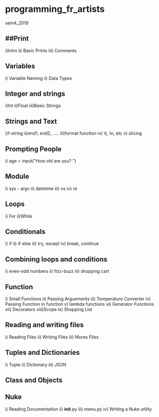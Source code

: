 # programming_fr_artists
sem4_2019


##Print
-----
i)Intro
ii) Basic Prints
iii) Comments

Variables
---------
i)   Variable Naming
ii)  Data Types


Integer and strings
-------------------
i)Int
ii)Float
iii)Basic Strings



Strings and Text
----------------
i)f-string
ii)end1, end2, .....
iii)format function
iv) \t, \n, etc
v) slicing


Prompting People
----------------
i) age = input("How old are you? ")



Module
------
i)   sys - argv
ii)  datetime
iii) os
iv)  re



Loops
-----
i) For
ii)While



Conditionals
------------
i)   if
ii)  if-else
iii) try, except
iv)  break, continue



Combining loops and conditions
------------------------------
i)   even-odd numbers
ii)  fizz-buzz
iii) shopping cart



Function
--------
i)   Small Functions
ii)  Passing Arguements
iii) Temperature Converter
iv)  Passing Function in function
v)   lambda functions
vi)  Generator Functions
vii) Decorators
viii)Scope
ix)  Shopping List


Reading and writing files
-------------------------
i)   Reading Files
ii)  Writing Files
iii) Mores Files


Tuples and Dictionaries
------------------------
i)   Tuple
ii)  Dictionary
iii) JSON


Class and Objects
-----------------


Nuke
----
i)    Reading Documentation
ii)   __init__.py
iii)  menu.py
iv)   Writing a Nuke utility
